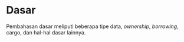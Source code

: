 # Dasar #

Pembahasan dasar meliputi beberapa tipe data, *ownership*, *borrowing*, cargo, dan hal-hal dasar lainnya.